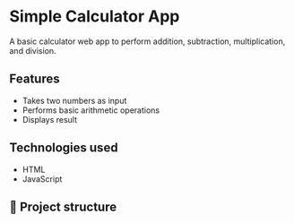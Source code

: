 # Simple Calculator App  

A basic calculator web app to perform addition, subtraction, multiplication, and division.  

## Features  
- Takes two numbers as input  
- Performs basic arithmetic operations  
- Displays result  

## Technologies used  
- HTML  
- JavaScript  

## 📂 Project structure  
